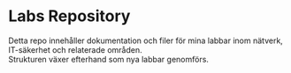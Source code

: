 # Labs Repository

Detta repo innehåller dokumentation och filer för mina labbar inom nätverk, IT-säkerhet och relaterade områden.  
Strukturen växer efterhand som nya labbar genomförs.  
